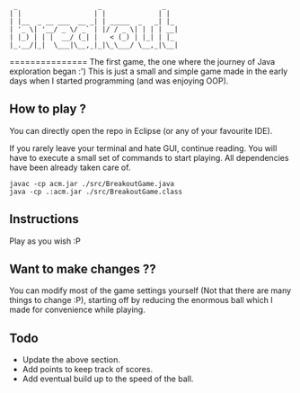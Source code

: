 ```
 _                    _               _
| |                  | |             | |
| |__  _ __ ___  __ _| | _____  _   _| |_
| '_ \| '__/ _ \/ _` | |/ / _ \| | | | __|
| |_) | | |  __/ (_| |   < (_) | |_| | |_
|_.__/|_|  \___|\__,_|_|\_\___/ \__,_|\__|

```
===============
The first game, the one where the journey of Java exploration began :')
This is just a small and simple game made in the early days when I started programming (and was enjoying OOP).

## How to play ?
You can directly open the repo in Eclipse (or any of your favourite IDE).

If you rarely leave your terminal and hate GUI, continue reading.
You will have to execute a small set of commands to start playing.
All dependencies have been already taken care of.
```
javac -cp acm.jar ./src/BreakoutGame.java
java -cp .:acm.jar ./src/BreakoutGame.class
```

## Instructions
Play as you wish :P

## Want to make changes ??
You can modify most of the game settings yourself (Not that there are many things to change :P), starting off by reducing the enormous ball which I made for convenience while playing.

## Todo
* Update the above section.
* Add points to keep track of scores.
* Add eventual build up to the speed of the ball.
